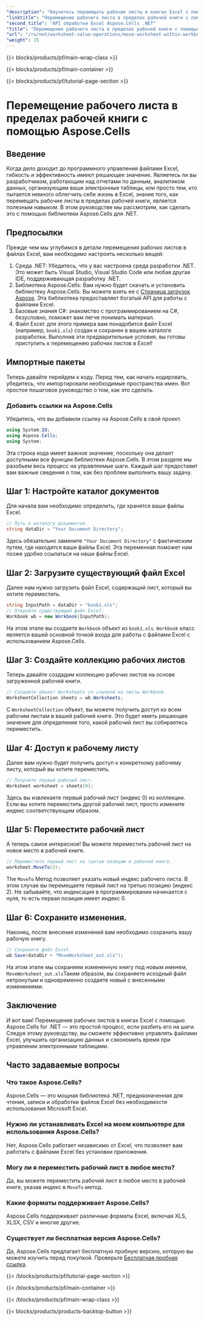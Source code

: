 ```yaml
---
"description": "Научитесь перемещать рабочие листы в книгах Excel с помощью Aspose.Cells для .NET с помощью этого пошагового руководства. Улучшите управление файлами Excel."
"linktitle": "Перемещение рабочего листа в пределах рабочей книги с помощью Aspose.Cells"
"second_title": "API обработки Excel Aspose.Cells .NET"
"title": "Перемещение рабочего листа в пределах рабочей книги с помощью Aspose.Cells"
"url": "/ru/net/worksheet-value-operations/move-worksheet-within-workbook/"
"weight": 15
---
```


{{< blocks/products/pf/main-wrap-class >}}

{{< blocks/products/pf/main-container >}}

{{< blocks/products/pf/tutorial-page-section >}}

# Перемещение рабочего листа в пределах рабочей книги с помощью Aspose.Cells

## Введение
Когда дело доходит до программного управления файлами Excel, гибкость и эффективность имеют решающее значение. Являетесь ли вы разработчиком, работающим над отчетами по данным, аналитиком данных, организующим ваши электронные таблицы, или просто тем, кто пытается немного облегчить себе жизнь в Excel, знание того, как перемещать рабочие листы в пределах рабочей книги, является полезным навыком. В этом руководстве мы рассмотрим, как сделать это с помощью библиотеки Aspose.Cells для .NET. 
## Предпосылки
Прежде чем мы углубимся в детали перемещения рабочих листов в файлах Excel, вам необходимо настроить несколько вещей:
1. Среда .NET: Убедитесь, что у вас настроена среда разработки .NET. Это может быть Visual Studio, Visual Studio Code или любая другая IDE, поддерживающая разработку .NET.
2. Библиотека Aspose.Cells: Вам нужно будет скачать и установить библиотеку Aspose.Cells. Вы можете взять ее с [Страница загрузок Aspose](https://releases.aspose.com/cells/net/). Эта библиотека предоставляет богатый API для работы с файлами Excel.
3. Базовые знания C#: знакомство с программированием на C#, безусловно, поможет вам легче понимать материал.
4. Файл Excel: для этого примера вам понадобится файл Excel (например, `book1.xls`) создан и сохранен в вашем каталоге разработки.
Выполнив эти предварительные условия, вы готовы приступить к перемещению рабочих листов в Excel!
## Импортные пакеты 
Теперь давайте перейдем к коду. Перед тем, как начать кодировать, убедитесь, что импортировали необходимые пространства имен. Вот простое пошаговое руководство о том, как это сделать.
### Добавить ссылки на Aspose.Cells
Убедитесь, что вы добавили ссылку на Aspose.Cells в свой проект.
```csharp
using System.IO;
using Aspose.Cells;
using System;
```
Эта строка кода имеет важное значение, поскольку она делает доступными все функции библиотеки Aspose.Cells.
В этом разделе мы разобьем весь процесс на управляемые шаги. Каждый шаг предоставит вам важные сведения о том, как без проблем выполнить вашу задачу.
## Шаг 1: Настройте каталог документов
Для начала вам необходимо определить, где хранятся ваши файлы Excel.
```csharp
// Путь к каталогу документов.
string dataDir = "Your Document Directory";
```
Здесь обязательно замените `"Your Document Directory"` с фактическим путем, где находятся ваши файлы Excel. Эта переменная поможет нам позже удобно ссылаться на наши файлы Excel.
## Шаг 2: Загрузите существующий файл Excel
Далее нам нужно загрузить файл Excel, содержащий лист, который вы хотите переместить.
```csharp
string InputPath = dataDir + "book1.xls";
// Откройте существующий файл Excel.
Workbook wb = new Workbook(InputPath);
```
На этом этапе вы создаете `Workbook` объект из `book1.xls`. `Workbook` класс является вашей основной точкой входа для работы с файлами Excel с использованием Aspose.Cells.
## Шаг 3: Создайте коллекцию рабочих листов
Теперь давайте создадим коллекцию рабочих листов на основе загруженной рабочей книги.
```csharp
// Создайте объект Worksheets со ссылкой на листы Workbook.
WorksheetCollection sheets = wb.Worksheets;
```
С `WorksheetCollection` объект, вы можете получить доступ ко всем рабочим листам в вашей рабочей книге. Это будет иметь решающее значение для определения того, какой рабочий лист вы собираетесь переместить.
## Шаг 4: Доступ к рабочему листу
Далее вам нужно будет получить доступ к конкретному рабочему листу, который вы хотите переместить.
```csharp
// Получите первый рабочий лист.
Worksheet worksheet = sheets[0];
```
Здесь вы извлекаете первый рабочий лист (индекс 0) из коллекции. Если вы хотите переместить другой рабочий лист, просто измените индекс соответствующим образом.
## Шаг 5: Переместите рабочий лист
А теперь самое интересное! Вы можете переместить рабочий лист на новое место в рабочей книге.
```csharp
// Переместите первый лист на третью позицию в рабочей книге.
worksheet.MoveTo(2);
```
The `MoveTo` Метод позволяет указать новый индекс рабочего листа. В этом случае вы перемещаете первый лист на третью позицию (индекс 2). Не забывайте, что индексация в программировании начинается с нуля, то есть первая позиция имеет индекс 0.
## Шаг 6: Сохраните изменения.
Наконец, после внесения изменений вам необходимо сохранить вашу рабочую книгу.
```csharp
// Сохраните файл Excel.
wb.Save(dataDir + "MoveWorksheet_out.xls");
```
На этом этапе мы сохраняем измененную книгу под новым именем, `MoveWorksheet_out.xls`Таким образом, вы сохраняете исходный файл нетронутым и одновременно создаете новый с внесенными изменениями.
## Заключение
И вот вам! Перемещение рабочих листов в книгах Excel с помощью Aspose.Cells for .NET — это простой процесс, если разбить его на шаги. Следуя этому руководству, вы сможете эффективно управлять файлами Excel, улучшить организацию данных и сэкономить время при управлении электронными таблицами.
## Часто задаваемые вопросы
### Что такое Aspose.Cells?  
Aspose.Cells — это мощная библиотека .NET, предназначенная для чтения, записи и обработки файлов Excel без необходимости использования Microsoft Excel.
### Нужно ли устанавливать Excel на моем компьютере для использования Aspose.Cells?  
Нет, Aspose.Cells работает независимо от Excel, что позволяет вам работать с файлами Excel без установки приложения.
### Могу ли я переместить рабочий лист в любое место?  
Да, вы можете переместить рабочий лист в любое место в рабочей книге, указав индекс в `MoveTo` метод.
### Какие форматы поддерживает Aspose.Cells?  
Aspose.Cells поддерживает различные форматы Excel, включая XLS, XLSX, CSV и многие другие.
### Существует ли бесплатная версия Aspose.Cells?  
Да, Aspose.Cells предлагает бесплатную пробную версию, которую вы можете изучить перед покупкой. Проверьте [Бесплатная пробная ссылка](https://releases.aspose.com/).

{{< /blocks/products/pf/tutorial-page-section >}}

{{< /blocks/products/pf/main-container >}}

{{< /blocks/products/pf/main-wrap-class >}}

{{< blocks/products/products-backtop-button >}}